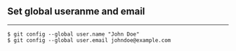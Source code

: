 ## Set global useranme and email
-----------------------------------------------

```
$ git config --global user.name "John Doe"
$ git config --global user.email johndoe@example.com
```
